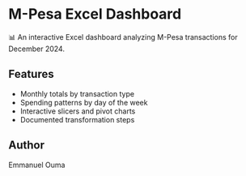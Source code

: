 # M-Pesa Excel Dashboard

📊 An interactive Excel dashboard analyzing M-Pesa transactions for December 2024.

## Features
- Monthly totals by transaction type
- Spending patterns by day of the week
- Interactive slicers and pivot charts
- Documented transformation steps

## Author
Emmanuel Ouma

